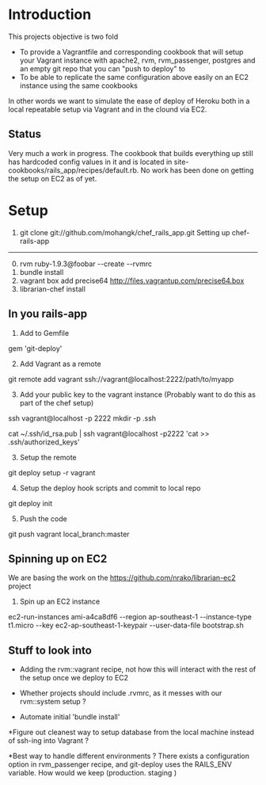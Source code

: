 Introduction 
============

This projects objective is two fold

 * To provide a Vagrantfile and corresponding cookbook that will setup your Vagrant instance with apache2, rvm, rvm_passenger, postgres and an empty git repo that you can "push to deploy" to
 * To be able to replicate the same configuration above easily on an EC2 instance using the same cookbooks

In other words we want to simulate the ease of deploy of Heroku both in a local repeatable setup via Vagrant and in the clound via EC2. 

Status
------
Very much a work in progress. The cookbook that builds everything up still has hardcoded config values in it and is located in site-cookbooks/rails_app/recipes/default.rb. No work has been done on getting the setup on EC2 as of yet.

Setup 
=====

1. git clone git://github.com/mohangk/chef_rails_app.git
Setting up chef-rails-app
------------------------

0. rvm ruby-1.9.3@foobar --create --rvmrc
1. bundle install
2. vagrant box add precise64 http://files.vagrantup.com/precise64.box
3. librarian-chef install

In you rails-app
----------------

1. Add to Gemfile

 gem 'git-deploy'

2. Add Vagrant as a remote 

 git remote add vagrant ssh://vagrant@localhost:2222/path/to/myapp

3. Add your public key to the vagrant instance (Probably want to do this as part of the chef setup)

 ssh vagrant@localhost -p 2222 mkdir -p .ssh

 cat ~/.ssh/id_rsa.pub | ssh vagrant@localhost -p2222 'cat >> .ssh/authorized_keys'

3. Setup the remote

 git deploy setup -r vagrant

4. Setup the deploy hook scripts and commit to local repo

 git deploy init

5. Push the code

 git push vagrant local_branch:master 

Spinning up on EC2
------------------
We are basing the work on the https://github.com/nrako/librarian-ec2 project

1. Spin up an EC2 instance

ec2-run-instances ami-a4ca8df6 --region ap-southeast-1 --instance-type t1.micro --key ec2-ap-southeast-1-keypair --user-data-file bootstrap.sh 


Stuff to look into
------------------
* Adding the rvm::vagrant recipe, not how this will interact with the rest of the
setup once we deploy to EC2

* Whether projects should include .rvmrc, as it messes with our rvm::system setup ?
                                                                                                                                    
* Automate initial 'bundle install' 

*Figure out cleanest way to setup database from the local machine instead of ssh-ing
into Vagrant ? 

*Best way to handle different environments ? There exists a configuration option 
in rvm_passenger recipe, and git-deploy uses the RAILS_ENV variable. How would we 
keep (production. staging )

